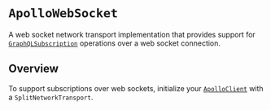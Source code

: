 # ``ApolloWebSocket``

A web socket network transport implementation that provides support for [`GraphQLSubscription`](/documentation/apolloapi/graphqlsubscription) operations over a web socket connection.

## Overview

To support subscriptions over web sockets, initialize your [`ApolloClient`](/documentation/apollo/apolloclient) with a  ``SplitNetworkTransport``.
